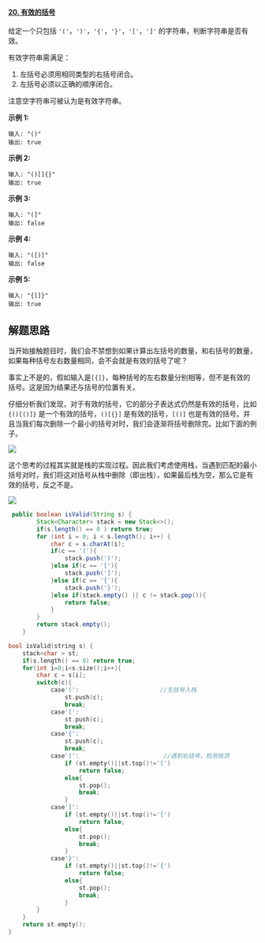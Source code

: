 #### [20. 有效的括号](https://leetcode-cn.com/problems/valid-parentheses/)

给定一个只包括 `'('`，`')'`，`'{'`，`'}'`，`'['`，`']'` 的字符串，判断字符串是否有效。

有效字符串需满足：

1. 左括号必须用相同类型的右括号闭合。
2. 左括号必须以正确的顺序闭合。

注意空字符串可被认为是有效字符串。

**示例 1:**

```
输入: "()"
输出: true
```



**示例 2:**

```
输入: "()[]{}"
输出: true
```



**示例 3:**

```
输入: "(]"
输出: false
```



**示例 4:**

```
输入: "([)]"
输出: false
```



**示例 5:**

```
输入: "{[]}"
输出: true
```





## 解题思路

当开始接触题目时，我们会不禁想到如果计算出左括号的数量，和右括号的数量，如果每种括号左右数量相同，会不会就是有效的括号了呢？

事实上不是的，假如输入是`[{]}`，每种括号的左右数量分别相等，但不是有效的括号。这是因为结果还与括号的位置有关。

仔细分析我们发现，对于有效的括号，它的部分子表达式仍然是有效的括号，比如 `{()[()]}` 是一个有效的括号，`()[{}]` 是有效的括号，`[()]` 也是有效的括号。并且当我们每次删除一个最小的括号对时，我们会逐渐将括号删除完。比如下面的例子。

![](https://pic.leetcode-cn.com/467248403853f33e0dabd80c644893ad22aa6069f261bd6a4c4d62e3d7df2f8c-p1.png)

这个思考的过程其实就是栈的实现过程。因此我们考虑使用栈，当遇到匹配的最小括号对时，我们将这对括号从栈中删除（即出栈），如果最后栈为空，那么它是有效的括号，反之不是。

![](https://pic.leetcode-cn.com/baa8829ac398e665eb645dca29eadd631e2b337e05022aa5a678e091471a4913-20.gif)

```java
 public boolean isValid(String s) {
        Stack<Character> stack = new Stack<>();
        if(s.length() == 0 ) return true;
        for (int i = 0; i < s.length(); i++) {
            char c = s.charAt(i);
            if(c == '('){
                stack.push(')');
            }else if(c == '['){
                stack.push(']');
            }else if(c == '{'){
                stack.push('}');
            }else if(stack.empty() || c != stack.pop()){
                return false;
            }
        }
        return stack.empty();
    }
```



```c++
bool isValid(string s) {
    stack<char > st;
    if(s.length() == 0) return true;
    for(int i=0;i<s.size();i++){
        char c = s[i];
        switch(c){
            case'(':                       //左括号入栈
                st.push(c);
                break;
            case'[':
                st.push(c);
                break;
            case'{':
                st.push(c);
                break;
            case')':                        //遇到右括号，检测栈顶
                if (st.empty()||st.top()!='(')
                    return false;
                else{
                    st.pop();
                    break;
                }
            case']':
                if (st.empty()||st.top()!='[')
                    return false;
                else{
                    st.pop();
                    break;
                }
            case'}':
                if (st.empty()||st.top()!='{')
                    return false;
                else{
                    st.pop();
                    break;
                }
        }
    }
    return st.empty();
}
```

